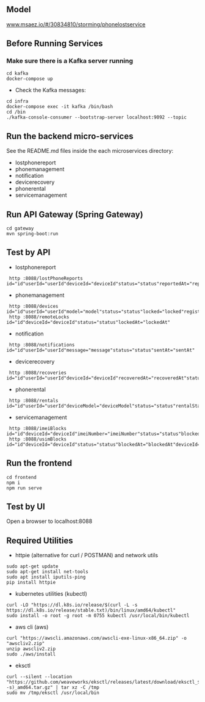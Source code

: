 # 

## Model
www.msaez.io/#/30834810/storming/phonelostservice

## Before Running Services
### Make sure there is a Kafka server running
```
cd kafka
docker-compose up
```
- Check the Kafka messages:
```
cd infra
docker-compose exec -it kafka /bin/bash
cd /bin
./kafka-console-consumer --bootstrap-server localhost:9092 --topic
```

## Run the backend micro-services
See the README.md files inside the each microservices directory:

- lostphonereport
- phonemanagement
- notification
- devicerecovery
- phonerental
- servicemanagement


## Run API Gateway (Spring Gateway)
```
cd gateway
mvn spring-boot:run
```

## Test by API
- lostphonereport
```
 http :8088/lostPhoneReports id="id"userId="userId"deviceId="deviceId"status="status"reportedAt="reportedAt"
```
- phonemanagement
```
 http :8088/devices id="id"userId="userId"model="model"status="status"locked="locked"registeredAt="registeredAt"updatedAt="updatedAt"
 http :8088/remoteLocks id="id"deviceId="deviceId"status="status"lockedAt="lockedAt"
```
- notification
```
 http :8088/notifications id="id"userId="userId"message="message"status="status"sentAt="sentAt"
```
- devicerecovery
```
 http :8088/recoveries id="id"userId="userId"deviceId="deviceId"recoveredAt="recoveredAt"status="status"
```
- phonerental
```
 http :8088/rentals id="id"userId="userId"deviceModel="deviceModel"status="status"rentalStartDate="rentalStartDate"expectedReturnDate="expectedReturnDate"
```
- servicemanagement
```
 http :8088/imeiBlocks id="id"deviceId="deviceId"imeiNumber="imeiNumber"status="status"blockedAt="blockedAt"deviceId="deviceId"imeiNumber="imeiNumber"status="status"blockedAt="blockedAt"
 http :8088/usimBlocks id="id"deviceId="deviceId"status="status"blockedAt="blockedAt"deviceId="deviceId"status="status"blockedAt="blockedAt"
```


## Run the frontend
```
cd frontend
npm i
npm run serve
```

## Test by UI
Open a browser to localhost:8088

## Required Utilities

- httpie (alternative for curl / POSTMAN) and network utils
```
sudo apt-get update
sudo apt-get install net-tools
sudo apt install iputils-ping
pip install httpie
```

- kubernetes utilities (kubectl)
```
curl -LO "https://dl.k8s.io/release/$(curl -L -s https://dl.k8s.io/release/stable.txt)/bin/linux/amd64/kubectl"
sudo install -o root -g root -m 0755 kubectl /usr/local/bin/kubectl
```

- aws cli (aws)
```
curl "https://awscli.amazonaws.com/awscli-exe-linux-x86_64.zip" -o "awscliv2.zip"
unzip awscliv2.zip
sudo ./aws/install
```

- eksctl 
```
curl --silent --location "https://github.com/weaveworks/eksctl/releases/latest/download/eksctl_$(uname -s)_amd64.tar.gz" | tar xz -C /tmp
sudo mv /tmp/eksctl /usr/local/bin
```
